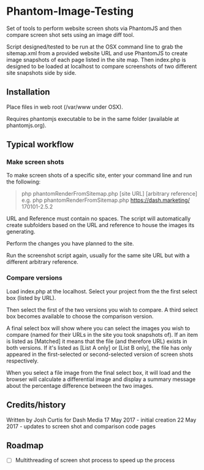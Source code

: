 # Phantom-Image-Testing
Set of tools to perform website screen shots via PhantomJS and then compare screen shot sets using an image diff tool.

Script designed/tested to be run at the OSX command line to grab the sitemap.xml from a provided website URL and use PhantomJS to create image snapshots of each page listed in the site map. Then index.php is designed to be loaded at localhost to compare screenshots of two different site snapshots side by side.

## Installation
Place files in web root (/var/www under OSX).

Requires phantomjs executable to be in the same folder (available at phantomjs.org).

## Typical workflow
### Make screen shots
To make screen shots of a specific site, enter your command line and run the following:
> php phantomRenderFromSitemap.php [site URL] [arbitrary reference]
e.g. php phantomRenderFromSitemap.php https://dash.marketing/ 170101-2.5.2
	
URL and Reference must contain no spaces. The script will automatically create subfolders based on the URL and reference to house the images its generating.

Perform the changes you have planned to the site.

Run the screenshot script again, usually for the same site URL but with a different arbitrary reference.

### Compare versions
Load index.php at the localhost. Select your project from the the first select box (listed by URL).

Then select the first of the two versions you wish to compare. A third select box becomes available to choose the comparison version.

A final select box will show where you can select the images you wish to compare (named for their URLs in the site you took snapshots of). If an item is listed as [Matched] it means that the file (and therefore URL) exists in both versions. If it's listed as [List A only] or [List B only], the file has only appeared in the first-selected or second-selected version of screen shots respectively.

When you select a file image from the final select box, it will load and the browser will calculate a differential image and display a summary message about the percentage difference between the two images.


## Credits/history
Written by Josh Curtis for Dash Media
  17 May 2017 - initial creation
  22 May 2017 - updates to screen shot and comparison code pages
  
 ## Roadmap
- [ ] Multithreading of screen shot process to speed up the process

